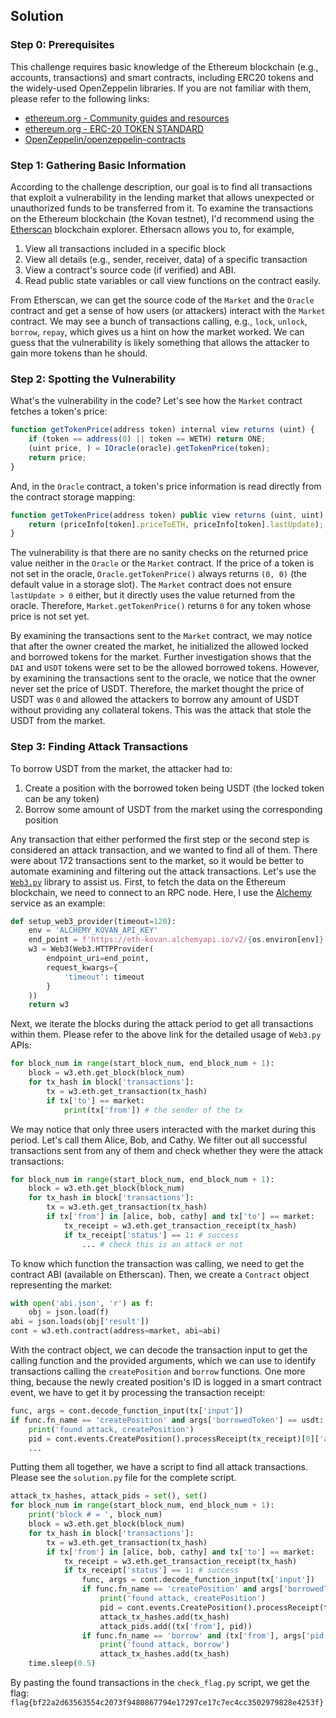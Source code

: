 ## Solution

### Step 0: Prerequisites

This challenge requires basic knowledge of the Ethereum blockchain (e.g., accounts, transactions) and smart contracts, including ERC20 tokens and the widely-used OpenZeppelin libraries. If you are not familiar with them, please refer to the following links:

- [ethereum.org - Community guides and resources](https://ethereum.org/en/learn/)
- [ethereum.org - ERC-20 TOKEN STANDARD](https://ethereum.org/en/developers/docs/standards/tokens/erc-20/)
- [OpenZeppelin/openzeppelin-contracts](https://github.com/OpenZeppelin/openzeppelin-contracts)

### Step 1: Gathering Basic Information

According to the challenge description, our goal is to find all transactions that exploit a vulnerability in the lending market that allows unexpected or unauthorized funds to be transferred from it. To examine the transactions on the Ethereum blockchain (the Kovan testnet), I'd recommend using the [Etherscan](https://kovan.etherscan.io) blockchain explorer. Ethersacn allows you to, for example,

1. View all transactions included in a specific block
2. View all details (e.g., sender, receiver, data) of a specific transaction
3. View a contract's source code (if verified) and ABI.
4. Read public state variables or call view functions on the contract easily.

From Etherscan, we can get the source code of the `Market` and the `Oracle` contract and get a sense of how users (or attackers) interact with the `Market` contract. We may see a bunch of transactions calling, e.g., `lock`, `unlock`, `borrow`, `repay`, which gives us a hint on how the market worked. We can guess that the vulnerability is likely something that allows the attacker to gain more tokens than he should.

### Step 2: Spotting the Vulnerability

What's the vulnerability in the code? Let's see how the `Market` contract fetches a token's price:

```js
function getTokenPrice(address token) internal view returns (uint) {
    if (token == address(0) || token == WETH) return ONE;
    (uint price, ) = IOracle(oracle).getTokenPrice(token);
    return price;
}
```

And, in the `Oracle` contract, a token's price information is read directly from the contract storage mapping:

```js
function getTokenPrice(address token) public view returns (uint, uint) {
    return (priceInfo[token].priceToETH, priceInfo[token].lastUpdate);
}
```

The vulnerability is that there are no sanity checks on the returned price value neither in the `Oracle` or the `Market` contract. If the price of a token is not set in the oracle, `Oracle.getTokenPrice()` always returns `(0, 0)` (the default value in a storage slot). The `Market` contract does not ensure `lastUpdate > 0` either, but it directly uses the value returned from the oracle. Therefore, `Market.getTokenPrice()` returns `0` for any token whose price is not set yet.

By examining the transactions sent to the `Market` contract, we may notice that after the owner created the market, he initialized the allowed locked and borrowed tokens for the market. Further investigation shows that the `DAI` and `USDT` tokens were set to be the allowed borrowed tokens. However, by examining the transactions sent to the oracle, we notice that the owner never set the price of USDT. Therefore, the market thought the price of USDT was `0` and allowed the attackers to borrow any amount of USDT without providing any collateral tokens. This was the attack that stole the USDT from the market.

### Step 3: Finding Attack Transactions

To borrow USDT from the market, the attacker had to:

1. Create a position with the borrowed token being USDT (the locked token can be any token)
2. Borrow some amount of USDT from the market using the corresponding position

Any transaction that either performed the first step or the second step is considered an attack transaction, and we wanted to find all of them. There were about 172 transactions sent to the market, so it would be better to automate examining and filtering out the attack transactions. Let's use the [`Web3.py`](https://web3py.readthedocs.io) library to assist us. First, to fetch the data on the Ethereum blockchain, we need to connect to an RPC node. Here, I use the [Alchemy](https://www.alchemy.com) service as an example:

```python
def setup_web3_provider(timeout=120):
    env = 'ALCHEMY_KOVAN_API_KEY'
    end_point = f'https://eth-kovan.alchemyapi.io/v2/{os.environ[env]}'
    w3 = Web3(Web3.HTTPProvider(
        endpoint_uri=end_point,
        request_kwargs={
            'timeout': timeout
        }
    ))
    return w3
```

Next, we iterate the blocks during the attack period to get all transactions within them. Please refer to the above link for the detailed usage of `Web3.py` APIs:

```python
for block_num in range(start_block_num, end_block_num + 1):
    block = w3.eth.get_block(block_num)
    for tx_hash in block['transactions']:
        tx = w3.eth.get_transaction(tx_hash)
        if tx['to'] == market:
            print(tx['from']) # the sender of the tx
```

We may notice that only three users interacted with the market during this period. Let's call them Alice, Bob, and Cathy. We filter out all successful transactions sent from any of them and check whether they were the attack transactions:

```python
for block_num in range(start_block_num, end_block_num + 1):
    block = w3.eth.get_block(block_num)
    for tx_hash in block['transactions']:
        tx = w3.eth.get_transaction(tx_hash)
        if tx['from'] in [alice, bob, cathy] and tx['to'] == market:
            tx_receipt = w3.eth.get_transaction_receipt(tx_hash)
            if tx_receipt['status'] == 1: # success
                ... # check this is an attack or not
```

To know which function the transaction was calling, we need to get the contract ABI (available on Etherscan). Then, we create a `Contract` object representing the market:

```python
with open('abi.json', 'r') as f:
    obj = json.load(f)
abi = json.loads(obj['result'])
cont = w3.eth.contract(address=market, abi=abi)
```

With the contract object, we can decode the transaction input to get the calling function and the provided arguments, which we can use to identify transactions calling the `createPosition` and `borrow` functions. One more thing, because the newly created position's ID is logged in a smart contract event, we have to get it by processing the transaction receipt:

```python
func, args = cont.decode_function_input(tx['input'])
if func.fn_name == 'createPosition' and args['borrowedToken'] == usdt:
    print('found attack, createPosition')
    pid = cont.events.CreatePosition().processReceipt(tx_receipt)[0]['args']['pid']
    ...
```

Putting them all together, we have a script to find all attack transactions. Please see the `solution.py` file for the complete script.

```python
attack_tx_hashes, attack_pids = set(), set()
for block_num in range(start_block_num, end_block_num + 1):
    print('block # = ', block_num)
    block = w3.eth.get_block(block_num)
    for tx_hash in block['transactions']:
        tx = w3.eth.get_transaction(tx_hash)
        if tx['from'] in [alice, bob, cathy] and tx['to'] == market:
            tx_receipt = w3.eth.get_transaction_receipt(tx_hash)
            if tx_receipt['status'] == 1: # success
                func, args = cont.decode_function_input(tx['input'])
                if func.fn_name == 'createPosition' and args['borrowedToken'] == usdt:
                    print('found attack, createPosition')
                    pid = cont.events.CreatePosition().processReceipt(tx_receipt)[0]['args']['pid']
                    attack_tx_hashes.add(tx_hash)
                    attack_pids.add((tx['from'], pid))
                if func.fn_name == 'borrow' and (tx['from'], args['pid']) in attack_pids:
                    print('found attack, borrow')
                    attack_tx_hashes.add(tx_hash)
    time.sleep(0.5)
```

By pasting the found transactions in the `check_flag.py` script, we get the flag: `flag{bf22a2d63563554c2073f9480867794e17297ce17c7ec4cc3502979828e4253f}`